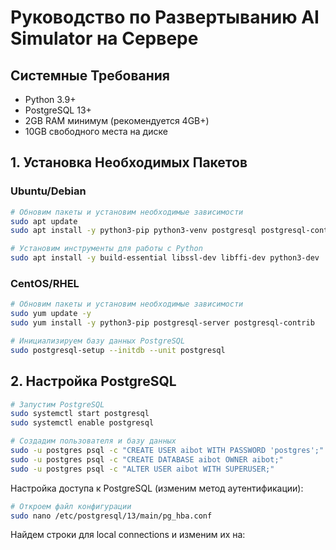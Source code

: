 # Руководство по Развертыванию AI Simulator на Сервере

## Системные Требования

- Python 3.9+ 
- PostgreSQL 13+
- 2GB RAM минимум (рекомендуется 4GB+)
- 10GB свободного места на диске

## 1. Установка Необходимых Пакетов

### Ubuntu/Debian

```bash
# Обновим пакеты и установим необходимые зависимости
sudo apt update
sudo apt install -y python3-pip python3-venv postgresql postgresql-contrib

# Установим инструменты для работы с Python
sudo apt install -y build-essential libssl-dev libffi-dev python3-dev
```

### CentOS/RHEL

```bash
# Обновим пакеты и установим необходимые зависимости
sudo yum update -y
sudo yum install -y python3-pip postgresql-server postgresql-contrib

# Инициализируем базу данных PostgreSQL
sudo postgresql-setup --initdb --unit postgresql
```

## 2. Настройка PostgreSQL

```bash
# Запустим PostgreSQL
sudo systemctl start postgresql
sudo systemctl enable postgresql

# Создадим пользователя и базу данных
sudo -u postgres psql -c "CREATE USER aibot WITH PASSWORD 'postgres';"
sudo -u postgres psql -c "CREATE DATABASE aibot OWNER aibot;"
sudo -u postgres psql -c "ALTER USER aibot WITH SUPERUSER;"
```

Настройка доступа к PostgreSQL (изменим метод аутентификации):

```bash
# Откроем файл конфигурации
sudo nano /etc/postgresql/13/main/pg_hba.conf
```

Найдем строки для local connections и изменим их на:

